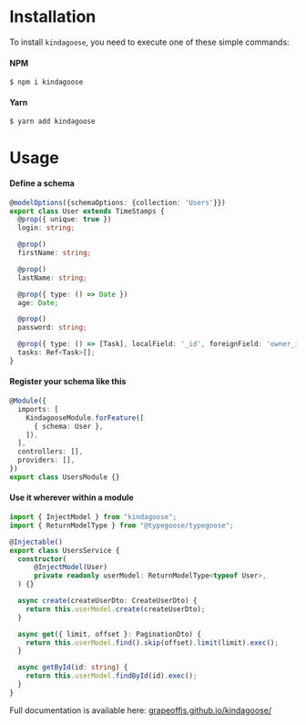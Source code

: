# Installation

To install `kindagoose`, you need to execute one of these simple commands:

#### NPM

```shell
$ npm i kindagoose
```

#### Yarn

```shell
$ yarn add kindagoose
```

# Usage
#### Define a schema
```typescript
@modelOptions({schemaOptions: {collection: 'Users'}})
export class User extends TimeStamps {
  @prop({ unique: true })
  login: string;

  @prop()
  firstName: string;

  @prop()
  lastName: string;

  @prop({ type: () => Date })
  age: Date;

  @prop()
  password: string;

  @prop({ type: () => [Task], localField: '_id', foreignField: 'owner_id' })
  tasks: Ref<Task>[];
}
```

#### Register your schema like this
```typescript
@Module({
  imports: [
    KindagooseModule.forFeature([
      { schema: User },
    ]),
  ],
  controllers: [],
  providers: [],
})
export class UsersModule {}
```

#### Use it wherever within a module

```typescript
import { InjectModel } from "kindagoose";
import { ReturnModelType } from "@typegoose/typegoose";

@Injectable()
export class UsersService {
  constructor(
      @InjectModel(User)
      private readonly userModel: ReturnModelType<typeof User>,
  ) {}

  async create(createUserDto: CreateUserDto) {
    return this.userModel.create(createUserDto);
  }

  async get({ limit, offset }: PaginationDto) {
    return this.userModel.find().skip(offset).limit(limit).exec();
  }

  async getById(id: string) {
    return this.userModel.findById(id).exec();
  }
}
```

Full documentation is available here: [grapeoffjs.github.io/kindagoose/](grapeoffjs.github.io/kindagoose/#/)
